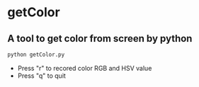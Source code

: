 # getColor

## A tool to get color from screen by python

```bash
python getColor.py
```

- Press "r" to recored color RGB and HSV value
- Press "q" to quit